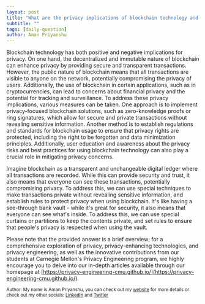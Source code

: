 ```yaml
---
layout: post
title: "What are the privacy implications of blockchain technology and how can they be addressed?"
subtitle: ""
tags: [daily-question]
author: Aman Priyanshu
---
```


Blockchain technology has both positive and negative implications for privacy. On one hand, the decentralized and immutable nature of blockchain can enhance privacy by providing secure and transparent transactions. However, the public nature of blockchain means that all transactions are visible to anyone on the network, potentially compromising the privacy of users. Additionally, the use of blockchain in certain applications, such as in cryptocurrencies, can lead to concerns about financial privacy and the potential for tracking and surveillance. To address these privacy implications, various measures can be taken. One approach is to implement privacy-focused blockchain solutions, such as zero-knowledge proofs or ring signatures, which allow for secure and private transactions without revealing sensitive information. Another method is to establish regulations and standards for blockchain usage to ensure that privacy rights are protected, including the right to be forgotten and data minimization principles. Additionally, user education and awareness about the privacy risks and best practices for using blockchain technology can also play a crucial role in mitigating privacy concerns.

Imagine blockchain as a transparent and unchangeable digital ledger where all transactions are recorded. While this can provide security and trust, it also means that everyone can see these transactions, potentially compromising privacy. To address this, we can use special techniques to make transactions private without revealing sensitive information, and establish rules to protect privacy when using blockchain. It's like having a see-through bank vault - while it's great for security, it also means that everyone can see what's inside. To address this, we can use special curtains or partitions to keep the contents private, and set rules to ensure that people's privacy is respected when using the vault.

Please note that the provided answer is a brief overview; for a comprehensive exploration of privacy, privacy-enhancing technologies, and privacy engineering, as well as the innovative contributions from our students at Carnegie Mellon's Privacy Engineering program, we highly encourage you to delve into our in-depth articles available through our homepage at [https://privacy-engineering-cmu.github.io/](https://privacy-engineering-cmu.github.io/).

<small>Author: My name is Aman Priyanshu, you can check out my [website](https://amanpriyanshu.github.io/) for more details or check out my other socials: [LinkedIn](https://www.linkedin.com/in/aman-priyanshu/) and [Twitter](https://twitter.com/AmanPriyanshu6)</small>
